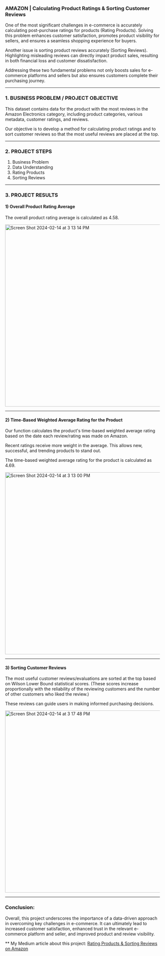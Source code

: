### AMAZON | Calculating Product Ratings & Sorting Customer Reviews

One of the most significant challenges in e-commerce is accurately calculating post-purchase ratings for products (Rating Products). Solving this problem enhances customer satisfaction, promotes product visibility for sellers, and ensures a seamless shopping experience for buyers.

Another issue is sorting product reviews accurately (Sorting Reviews). Highlighting misleading reviews can directly impact product sales, resulting in both financial loss and customer dissatisfaction.

Addressing these two fundamental problems not only boosts sales for e-commerce platforms and sellers but also ensures customers complete their purchasing journey.

______________________________


### 1. BUSINESS PROBLEM / PROJECT OBJECTIVE

This dataset contains data for the product with the most reviews in the Amazon Electronics category, including product categories, various metadata, customer ratings, and reviews.

Our objective is to develop a method for calculating product ratings and to sort customer reviews so that the most useful reviews are placed at the top.

______________________________

### 2. PROJECT STEPS

1. Business Problem
2. Data Understanding
3. Rating Products
4. Sorting Reviews

______________________________

### 3. PROJECT RESULTS

#### 1) Overall Product Rating Average

The overall product rating average is calculated as 4.58.

<img width="593" alt="Screen Shot 2024-02-14 at 3 13 14 PM" src="https://github.com/gozdemadendere/My_Portfolio_Projects_/assets/90986708/b3c06274-ed88-43bf-98c8-9c28f8be8df6">

__________________________________

#### 2) Time-Based Weighted Average Rating for the Product

Our function calculates the product's time-based weighted average rating based on the date each review/rating was made on Amazon.

Recent ratings receive more weight in the average. This allows new, successful, and trending products to stand out.

The time-based weighted average rating for the product is calculated as 4.69.

<img width="593" alt="Screen Shot 2024-02-14 at 3 13 00 PM" src="https://github.com/gozdemadendere/My_Portfolio_Projects_/assets/90986708/f3adbc1b-e37a-4af8-a7e6-8df7e869c906">


__________________________________

#### 3) Sorting Customer Reviews

The most useful customer reviews/evaluations are sorted at the top based on Wilson Lower Bound statistical scores. (These scores increase proportionally with the reliability of the reviewing customers and the number of other customers who liked the review.)

These reviews can guide users in making informed purchasing decisions.

<img width="593" alt="Screen Shot 2024-02-14 at 3 17 48 PM" src="https://github.com/gozdemadendere/My_Portfolio_Projects_/assets/90986708/c0cf480e-1ff1-48d8-9676-18bd532fae5a">


__________________________________
### Conclusion:

Overall, this project underscores the importance of a data-driven approach in overcoming key challenges in e-commerce. It can ultimately lead to increased customer satisfaction, enhanced trust in the relevant e-commerce platform and seller, and improved product and review visibility.


** My Medium article about this project:
[Rating Products & Sorting Reviews on Amazon](https://medium.com/python-in-plain-english/rating-products-sorting-reviews-in-amazon-e7d7b1908d41)

